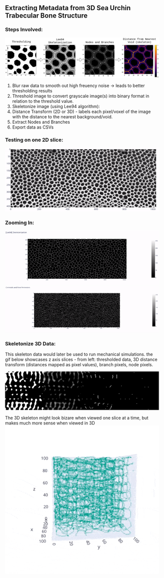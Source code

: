 ## Extracting Metadata from 3D Sea Urchin Trabecular Bone Structure

### Steps Involved:
![](/images_and_gifs/horizontal_skeletonization_steps.png)
1. Blur raw data to smooth out high freuency noise -> leads to better thresholding results
2. Threshold image to convert grayscale image(s) into binary format in relation to the threshold value.
3. Skeletonize image (using Lee94 algorithm):
4. Distance Transform (2D or 3D) - labels each pixel/voxel of the image with the distance to the nearest background/void.
5. Extract Nodes and Branches
6. Export data as CSVs
### Testing on one 2D slice:
<img src="/images_and_gifs/processing_steps.gif" width="750" title="hover text">
 
### Zooming In:
<img src="/images_and_gifs/lee94_skeletonization.gif" width="750" title="hover text">
 
<img src="/images_and_gifs/centroids_and_pore_perimeters.gif" width="750" title="hover text">

### Skeletonize 3D Data:
This skeleton data would later be used to run mechanical simulations. the gif below showcases z axis slices - from left: thresholded data, 3D distance transform (distances mapped as pixel values), branch pixels, node pixels.

<img src="/images_and_gifs/horizontal_seg+distrans+branch+nodes.gif" width="750" title="hover text">

The 3D skeleton might look bizare when viewed one slice at a time, but makes much more sense when viewed in 3D
![](/images_and_gifs/3d_skeleton_scatterplot.gif)

 



